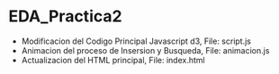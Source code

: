 # EDA_Practica2
* Modificacion del Codigo Principal Javascript d3, File: script.js
* Animacion del proceso de Insersion y Busqueda, File: animacion.js
* Actualizacion del HTML principal, File: index.html